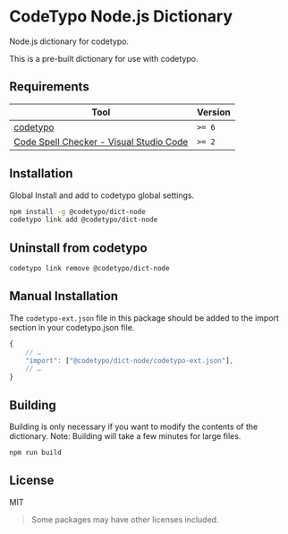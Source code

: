 # CodeTypo Node.js Dictionary

Node.js dictionary for codetypo.

This is a pre-built dictionary for use with codetypo.

## Requirements

| Tool                                                                                                                         | Version |
| ---------------------------------------------------------------------------------------------------------------------------- | ------- |
| [codetypo](https://github.com/khulnasoft/codetypo)                                                                           | `>= 6`  |
| [Code Spell Checker - Visual Studio Code](https://marketplace.visualstudio.com/items?itemName=khulnasoft.code-spell-checker) | `>= 2`  |

## Installation

Global Install and add to codetypo global settings.

```sh
npm install -g @codetypo/dict-node
codetypo link add @codetypo/dict-node
```

## Uninstall from codetypo

```sh
codetypo link remove @codetypo/dict-node
```

## Manual Installation

The `codetypo-ext.json` file in this package should be added to the import section in your codetypo.json file.

```javascript
{
    // …
    "import": ["@codetypo/dict-node/codetypo-ext.json"],
    // …
}
```

## Building

Building is only necessary if you want to modify the contents of the dictionary. Note: Building will take a few minutes for large files.

```sh
npm run build
```

## License

MIT

> Some packages may have other licenses included.
